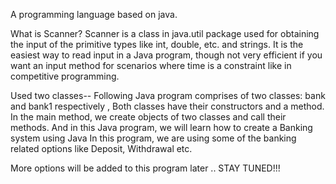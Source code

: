 A programming language based on java.

What is Scanner? 
Scanner is a class in java.util package used for obtaining the input of the primitive types like int, double, etc. and strings. It is the easiest way to read input in a Java program, though not very efficient if you want an input method for scenarios where time is a constraint like in competitive programming.

Used two classes--
Following Java program comprises of two classes: bank and bank1 respectively , Both classes have their constructors and a method. In the main method, we create objects of two classes and call their methods.
And in this Java program, we will learn how to create a Banking system using Java
In this program, we are using some of the banking related options like Deposit, Withdrawal etc.

More options will be added to this program later ..
STAY TUNED!!!
